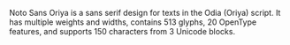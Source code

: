 Noto Sans Oriya is a sans serif design for texts in the Odia (Oriya) script. It has multiple weights and widths, contains 513 glyphs, 20 OpenType features, and supports 150 characters from 3 Unicode blocks.